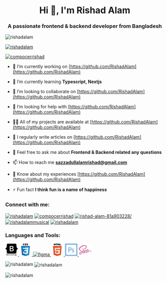 <h1 align="center">Hi 👋, I'm Rishad Alam</h1>
<h3 align="center">A passionate frontend & backend developer from Bangladesh</h3>

<p align="left"> <img src="https://komarev.com/ghpvc/?username=rishadalam&label=Profile%20views&color=0e75b6&style=flat" alt="rishadalam" /> </p>

<p align="left"> <a href="https://github.com/ryo-ma/github-profile-trophy"><img src="https://github-profile-trophy.vercel.app/?username=rishadalam" alt="rishadalam" /></a> </p>

<p align="left"> <a href="https://twitter.com/compocerrishad" target="blank"><img src="https://img.shields.io/twitter/follow/compocerrishad?logo=twitter&style=for-the-badge" alt="compocerrishad" /></a> </p>

- 🔭 I’m currently working on [https://github.com/RishadAlam](https://github.com/RishadAlam)

- 🌱 I’m currently learning **Typescript, Nextjs**

- 👯 I’m looking to collaborate on [https://github.com/RishadAlam](https://github.com/RishadAlam)

- 🤝 I’m looking for help with [https://github.com/RishadAlam](https://github.com/RishadAlam)

- 👨‍💻 All of my projects are available at [https://github.com/RishadAlam](https://github.com/RishadAlam)

- 📝 I regularly write articles on [https://github.com/RishadAlam](https://github.com/RishadAlam)

- 💬 Feel free to ask me about **Frontend & Backend related any questions**

- 📫 How to reach me **sazzadullalamrishad@gmail.com**

- 📄 Know about my experiences [https://github.com/RishadAlam](https://github.com/RishadAlam)

- ⚡ Fun fact **I think fun is a name of happiness**

<h3 align="left">Connect with me:</h3>
<p align="left">
<a href="https://codepen.io/rishadalam" target="blank"><img align="center" src="https://raw.githubusercontent.com/rahuldkjain/github-profile-readme-generator/master/src/images/icons/Social/codepen.svg" alt="rishadalam" height="30" width="40" /></a>
<a href="https://twitter.com/compocerrishad" target="blank"><img align="center" src="https://raw.githubusercontent.com/rahuldkjain/github-profile-readme-generator/master/src/images/icons/Social/twitter.svg" alt="compocerrishad" height="30" width="40" /></a>
<a href="https://linkedin.com/in/rishad-alam-81a903228/" target="blank"><img align="center" src="https://raw.githubusercontent.com/rahuldkjain/github-profile-readme-generator/master/src/images/icons/Social/linked-in-alt.svg" alt="rishad-alam-81a903228/" height="30" width="40" /></a>
<a href="https://fb.com/rishadalammusical" target="blank"><img align="center" src="https://raw.githubusercontent.com/rahuldkjain/github-profile-readme-generator/master/src/images/icons/Social/facebook.svg" alt="rishadalammusical" height="30" width="40" /></a>
<a href="https://instagram.com/rishadalam" target="blank"><img align="center" src="https://raw.githubusercontent.com/rahuldkjain/github-profile-readme-generator/master/src/images/icons/Social/instagram.svg" alt="rishadalam" height="30" width="40" /></a>
</p>

<h3 align="left">Languages and Tools:</h3>
<p align="left"> <a href="https://getbootstrap.com" target="_blank" rel="noreferrer"> <img src="https://raw.githubusercontent.com/devicons/devicon/master/icons/bootstrap/bootstrap-plain-wordmark.svg" alt="bootstrap" width="40" height="40"/> </a> <a href="https://www.w3schools.com/css/" target="_blank" rel="noreferrer"> <img src="https://raw.githubusercontent.com/devicons/devicon/master/icons/css3/css3-original-wordmark.svg" alt="css3" width="40" height="40"/> </a> <a href="https://www.figma.com/" target="_blank" rel="noreferrer"> <img src="https://www.vectorlogo.zone/logos/figma/figma-icon.svg" alt="figma" width="40" height="40"/> </a> <a href="https://www.w3.org/html/" target="_blank" rel="noreferrer"> <img src="https://raw.githubusercontent.com/devicons/devicon/master/icons/html5/html5-original-wordmark.svg" alt="html5" width="40" height="40"/> </a> <a href="https://www.photoshop.com/en" target="_blank" rel="noreferrer"> <img src="https://raw.githubusercontent.com/devicons/devicon/master/icons/photoshop/photoshop-line.svg" alt="photoshop" width="40" height="40"/> </a> <a href="https://sass-lang.com" target="_blank" rel="noreferrer"> <img src="https://raw.githubusercontent.com/devicons/devicon/master/icons/sass/sass-original.svg" alt="sass" width="40" height="40"/> </a> </p>

<p><img align="left" src="https://github-readme-stats.vercel.app/api/top-langs?username=rishadalam&show_icons=true&locale=en&layout=compact" alt="rishadalam" /></p>

<p>&nbsp;<img align="center" src="https://github-readme-stats.vercel.app/api?username=rishadalam&show_icons=true&locale=en" alt="rishadalam" /></p>

<p><img align="center" src="https://github-readme-streak-stats.herokuapp.com/?user=rishadalam&" alt="rishadalam" /></p>
